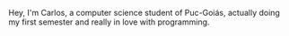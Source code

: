 Hey, I'm Carlos, a computer science student of Puc-Goiás, actually doing my first semester and really in love with programming.
